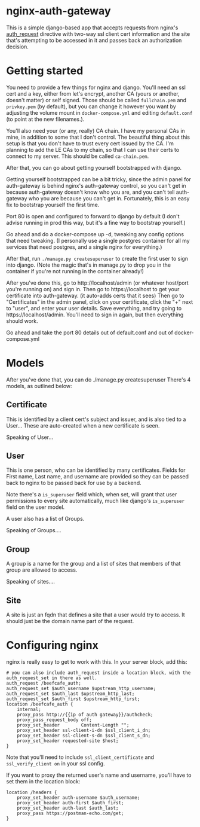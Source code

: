 # nginx-auth-gateway

This is a simple django-based app that accepts requests from nginx's
[auth\_request](https://www.nginx.com/resources/admin-guide/restricting-access-auth-request/)
directive with two-way ssl client cert information and the site that's attempting to be accessed 
in it and passes back an authorization decision. 

Getting started
===============
You need to provide a few things for nginx and django. You'll need an ssl cert and a key, either from
let's encrypt, another CA (yours or another, doesn't matter) or self signed. Those should be called
`fullchain.pem` and `privkey.pem` (by default), but you can change it however you want by adjusting the volume
mount in `docker-compose.yml` and editing `default.conf` (to point at the new filenames.).

You'll also need your (or any, really) CA chain. I have my personal CAs in mine, in addition to some that I
don't control. The beautiful thing about this setup is that you don't have to trust every cert issued by the CA. 
I'm planning to add the LE CAs to my chain, so that I can use their certs to connect to my server. This should
be called `ca-chain.pem`.

After that, you can go about getting yourself bootstrapped with django. 

Getting yourself bootstrapped can be a bit tricky, since the admin panel for auth-gateway is behind nginx's
auth-gateway control, so you can't get in because auth-gateway doesn't know who you are, and you can't tell
auth-gateway who you are because you can't get in. Fortunately, this is an easy fix to bootstrap yourself
the first time. 

Port 80 is open and configured to forward to django by default (I don't advise running in prod this way, but
it's a fine way to bootstrap yourself.) 


Go ahead and do a docker-compose up -d, tweaking any config options that need tweaking. (I personally use
a single postgres container for all my services that need postgres, and a single nginx for everything.)

After that, run `./manage.py createsuperuser` to create the first user to sign into django. (Note the magic 
that's in manage.py to drop you in the container if you're not running in the container already!) 

After you've done this, go to http://localhost/admin (or whatever host/port you're running on) and sign in. 
Then go to https://localhost to get your certificate into auth-gateway. (it auto-adds certs that it sees) 
Then go to "Certificates" in the admin panel, click on your certificate, click the "+" next to "user", and
enter your user details. Save everything, and try going to https://localhost/admin. You'll need to sign in
again, but then everything should work. 

Go ahead and take the port 80 details out of default.conf and out of docker-compose.yml



Models
======

After you've done that, you can do ./manage.py createsuperuser
There's 4 models, as outlined below: 

Certificate
-----------

This is identified by a client cert's subject and issuer, and is also tied to a User...
These are auto-created when a new certificate is seen. 

Speaking of User...

User
----

This is one person, who can be identified by many certificates. Fields for First name, Last name,
and username are provided so they can be passed back to nginx to be passed back for use by a 
backend. 

Note there's a `is_superuser` field which, when set, will grant that user permissions to every site
automatically, much like django's `is_superuser` field on the user model.

A user also has a list of Groups.

Speaking of Groups....

Group
-----

A group is a name for the group and a list of sites that members of that group are allowed to access. 

Speaking of sites....

Site
----

A site is just an fqdn that defines a site that a user would try to access. It should just be the domain
name part of the request.

Configuring nginx
=================

nginx is really easy to get to work with this. In your server block, add this:

```
# you can also include auth_request inside a location block, with the auth_request_set in there as well.
auth_request /beefcafe_auth;
auth_request_set $auth_username $upstream_http_username;
auth_request_set $auth_last $upstream_http_last;
auth_request_set $auth_first $upstream_http_first;
location /beefcafe_auth {
    internal;
    proxy_pass http://{{ip of auth gateway}}/authcheck;
    proxy_pass_request_body off;
    proxy_set_header        Content-Length "";
    proxy_set_header ssl-client-i-dn $ssl_client_i_dn;
    proxy_set_header ssl-client-s-dn $ssl_client_s_dn;
    proxy_set_header requested-site $host;
}
```

Note that you'll need to include `ssl_client_certificate` and `ssl_verify_client on` in your ssl config. 

If you want to proxy the returned user's name and username, you'll have to set them in the location block:

```
location /headers {
    proxy_set_header auth-username $auth_username;
    proxy_set_header auth-first $auth_first;
    proxy_set_header auth-last $auth_last;
    proxy_pass https://postman-echo.com/get;
}
```

